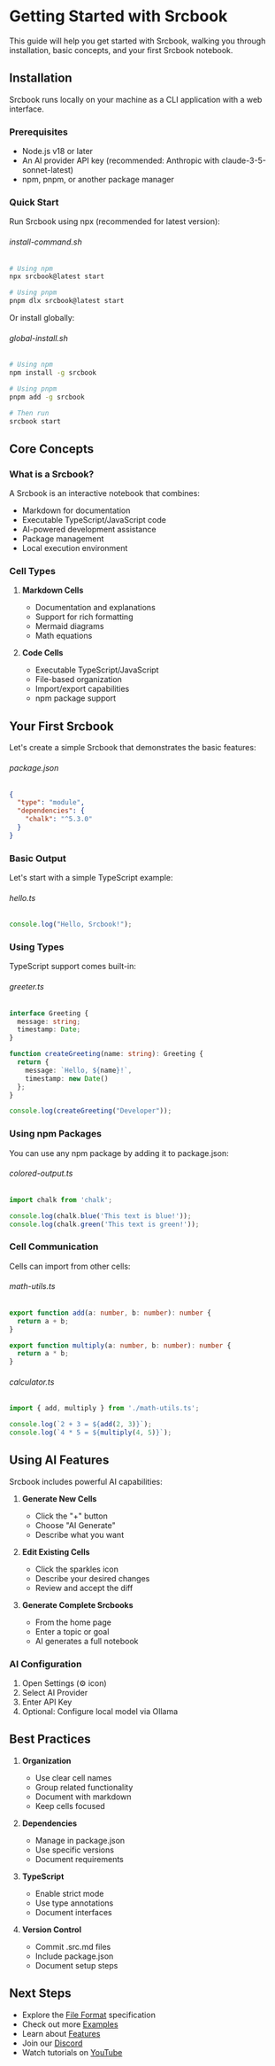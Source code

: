 <!-- srcbook:{"language":"typescript"} -->

# Getting Started with Srcbook

This guide will help you get started with Srcbook, walking you through installation, basic concepts, and your first Srcbook notebook.

## Installation

Srcbook runs locally on your machine as a CLI application with a web interface.

### Prerequisites

- Node.js v18 or later
- An AI provider API key (recommended: Anthropic with claude-3-5-sonnet-latest)
- npm, pnpm, or another package manager

### Quick Start

Run Srcbook using npx (recommended for latest version):

###### install-command.sh

```bash
# Using npm
npx srcbook@latest start

# Using pnpm
pnpm dlx srcbook@latest start
```

Or install globally:

###### global-install.sh

```bash
# Using npm
npm install -g srcbook

# Using pnpm
pnpm add -g srcbook

# Then run
srcbook start
```

## Core Concepts

### What is a Srcbook?

A Srcbook is an interactive notebook that combines:
- Markdown for documentation
- Executable TypeScript/JavaScript code
- AI-powered development assistance
- Package management
- Local execution environment

### Cell Types

1. **Markdown Cells**
   - Documentation and explanations
   - Support for rich formatting
   - Mermaid diagrams
   - Math equations

2. **Code Cells**
   - Executable TypeScript/JavaScript
   - File-based organization
   - Import/export capabilities
   - npm package support

## Your First Srcbook

Let's create a simple Srcbook that demonstrates the basic features:

###### package.json

```json
{
  "type": "module",
  "dependencies": {
    "chalk": "^5.3.0"
  }
}
```

### Basic Output

Let's start with a simple TypeScript example:

###### hello.ts

```typescript
console.log("Hello, Srcbook!");
```

### Using Types

TypeScript support comes built-in:

###### greeter.ts

```typescript
interface Greeting {
  message: string;
  timestamp: Date;
}

function createGreeting(name: string): Greeting {
  return {
    message: `Hello, ${name}!`,
    timestamp: new Date()
  };
}

console.log(createGreeting("Developer"));
```

### Using npm Packages

You can use any npm package by adding it to package.json:

###### colored-output.ts

```typescript
import chalk from 'chalk';

console.log(chalk.blue('This text is blue!'));
console.log(chalk.green('This text is green!'));
```

### Cell Communication

Cells can import from other cells:

###### math-utils.ts

```typescript
export function add(a: number, b: number): number {
  return a + b;
}

export function multiply(a: number, b: number): number {
  return a * b;
}
```

###### calculator.ts

```typescript
import { add, multiply } from './math-utils.ts';

console.log(`2 + 3 = ${add(2, 3)}`);
console.log(`4 * 5 = ${multiply(4, 5)}`);
```

## Using AI Features

Srcbook includes powerful AI capabilities:

1. **Generate New Cells**
   - Click the "+" button
   - Choose "AI Generate"
   - Describe what you want

2. **Edit Existing Cells**
   - Click the sparkles icon
   - Describe your desired changes
   - Review and accept the diff

3. **Generate Complete Srcbooks**
   - From the home page
   - Enter a topic or goal
   - AI generates a full notebook

### AI Configuration

1. Open Settings (⚙️ icon)
2. Select AI Provider
3. Enter API Key
4. Optional: Configure local model via Ollama

## Best Practices

1. **Organization**
   - Use clear cell names
   - Group related functionality
   - Document with markdown
   - Keep cells focused

2. **Dependencies**
   - Manage in package.json
   - Use specific versions
   - Document requirements

3. **TypeScript**
   - Enable strict mode
   - Use type annotations
   - Document interfaces

4. **Version Control**
   - Commit .src.md files
   - Include package.json
   - Document setup steps

## Next Steps

- Explore the [File Format](./file-format.src.md) specification
- Check out more [Examples](./examples.src.md)
- Learn about [Features](./features.src.md)
- Join our [Discord](https://discord.gg/shDEGBSe2d)
- Watch tutorials on [YouTube](https://www.youtube.com/@srcbook)
